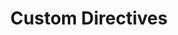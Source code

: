 ---
title: Custom Directives
description: Welcome to Vue JS, a framework that helps you build better user interfaces.
---